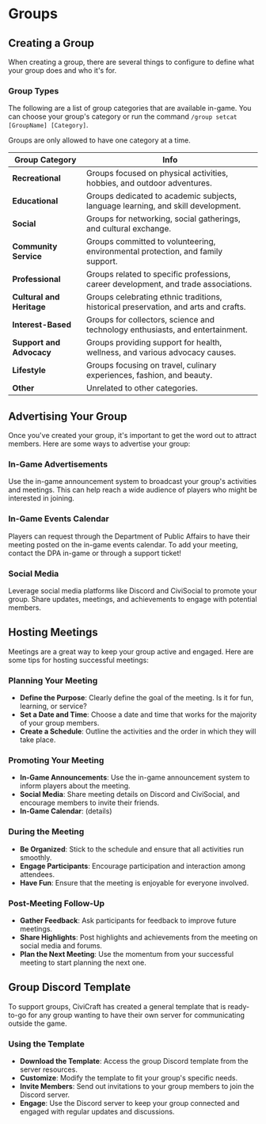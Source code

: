 # Groups

## Creating a Group
When creating a group, there are several things to configure to define what your group does and who it's for.

### Group Types
The following are a list of group categories that are available in-game. You can choose your group's category or run the command `/group setcat [GroupName] [Category]`.

Groups are only allowed to have one category at a time.

| **Group Category**        | **Info**                                                                            |
|---------------------------|-------------------------------------------------------------------------------------|
| **Recreational**          | Groups focused on physical activities, hobbies, and outdoor adventures.             |
| **Educational**           | Groups dedicated to academic subjects, language learning, and skill development.    |
| **Social**                | Groups for networking, social gatherings, and cultural exchange.                    |
| **Community Service**     | Groups committed to volunteering, environmental protection, and family support.     |
| **Professional**          | Groups related to specific professions, career development, and trade associations. |
| **Cultural and Heritage** | Groups celebrating ethnic traditions, historical preservation, and arts and crafts. |
| **Interest-Based**        | Groups for collectors, science and technology enthusiasts, and entertainment.       |
| **Support and Advocacy**  | Groups providing support for health, wellness, and various advocacy causes.         |
| **Lifestyle**             | Groups focusing on travel, culinary experiences, fashion, and beauty.               |
| **Other**                 | Unrelated to other categories.                                                      |

## Advertising Your Group
Once you've created your group, it's important to get the word out to attract members. Here are some ways to advertise your group:

### In-Game Advertisements
Use the in-game announcement system to broadcast your group's activities and meetings. This can help reach a wide audience of players who might be interested in joining.

### In-Game Events Calendar
Players can request through the Department of Public Affairs to have their meeting posted on the in-game events calendar. To add your meeting, contact the DPA in-game or through a support ticket!

### Social Media 
Leverage social media platforms like Discord and CiviSocial to promote your group. Share updates, meetings, and achievements to engage with potential members.

## Hosting Meetings
Meetings are a great way to keep your group active and engaged. Here are some tips for hosting successful meetings:

### Planning Your Meeting
- **Define the Purpose**: Clearly define the goal of the meeting. Is it for fun, learning, or service?
- **Set a Date and Time**: Choose a date and time that works for the majority of your group members.
- **Create a Schedule**: Outline the activities and the order in which they will take place.

### Promoting Your Meeting
- **In-Game Announcements**: Use the in-game announcement system to inform players about the meeting.
- **Social Media**: Share meeting details on Discord and CiviSocial, and encourage members to invite their friends.
- **In-Game Calendar**: (details)

### During the Meeting
- **Be Organized**: Stick to the schedule and ensure that all activities run smoothly.
- **Engage Participants**: Encourage participation and interaction among attendees.
- **Have Fun**: Ensure that the meeting is enjoyable for everyone involved.

### Post-Meeting Follow-Up
- **Gather Feedback**: Ask participants for feedback to improve future meetings.
- **Share Highlights**: Post highlights and achievements from the meeting on social media and forums.
- **Plan the Next Meeting**: Use the momentum from your successful meeting to start planning the next one.

## Group Discord Template
To support groups, CiviCraft has created a general template that is ready-to-go for any group wanting to have their own server for communicating outside the game.

### Using the Template
- **Download the Template**: Access the group Discord template from the server resources.
- **Customize**: Modify the template to fit your group's specific needs.
- **Invite Members**: Send out invitations to your group members to join the Discord server.
- **Engage**: Use the Discord server to keep your group connected and engaged with regular updates and discussions.
